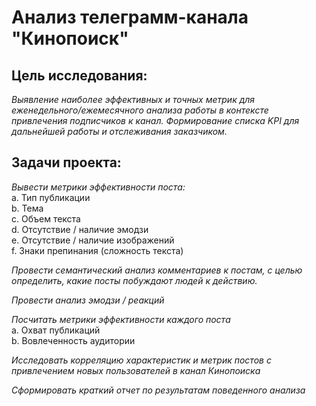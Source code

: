 # Анализ телеграмм-канала "Кинопоиск"
## Цель исследования:
_Выявление наиболее эффективных и точных метрик для еженедельного/ежемесячного анализа работы в контексте привлечения подписчиков к канал. Формирование списка KPI для дальнейшей работы и отслеживания заказчиком._

## Задачи проекта:

_Вывести метрики эффективности поста:_ <br>
a. Тип публикации<br>
b. Тема<br>
c. Объем текста<br>
d. Отсутствие / наличие эмодзи<br>
e. Отсутствие / наличие изображений<br>
f. Знаки препинания (сложность текста)

_Провести семантический анализ комментариев к постам, с целью определить, какие посты побуждают людей к действию._

_Провести анализ эмодзи / реакций_

_Посчитать метрики эффективности каждого поста_ <br>
a. Охват публикаций<br>
b. Вовлеченность аудитории<br>

_Исследовать корреляцию характеристик и метрик постов с привлечением новых пользователей в канал Кинопоиска_

_Сформировать краткий отчет по результатам поведенного анализа_
